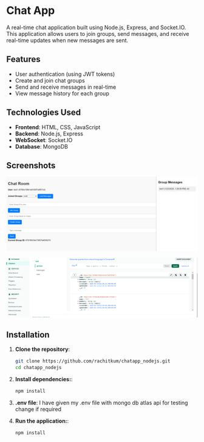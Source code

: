 # Chat App

A real-time chat application built using Node.js, Express, and Socket.IO. This application allows users to join groups, send messages, and receive real-time updates when new messages are sent.

## Features

- User authentication (using JWT tokens)
- Create and join chat groups
- Send and receive messages in real-time
- View message history for each group

## Technologies Used

- **Frontend**: HTML, CSS, JavaScript
- **Backend**: Node.js, Express
- **WebSocket**: Socket.IO
- **Database**: MongoDB

## Screenshots
![main page](screenshots/chat1.PNG)

![schema](screenshots/chat2.PNG)

## Installation

1. **Clone the repository**:
   ```bash
   git clone https://github.com/rachitkum/chatapp_nodejs.git
   cd chatapp_nodejs

2. **Install dependencies:**:
   ```bash
   npm install

3. **.env file**:
    I have given my .env file with mongo db atlas api for testing change if required

4. **Run the application:**:
   ```bash
   npm install
